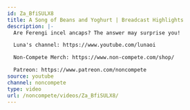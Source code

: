 ```yaml
---
id: Za_BfiSULX8
title: A Song of Beans and Yoghurt | Breadcast Highlights
description: |-
  Are Ferengi incel ancaps? The answer may surprise you!

  Luna's channel: https://www.youtube.com/lunaoi

  Non-Compete Merch: https://www.non-compete.com/shop/

  Patreon: https://www.patreon.com/noncompete
source: youtube
channel: noncompete
type: video
url: /noncompete/videos/Za_BfiSULX8/
---
```

